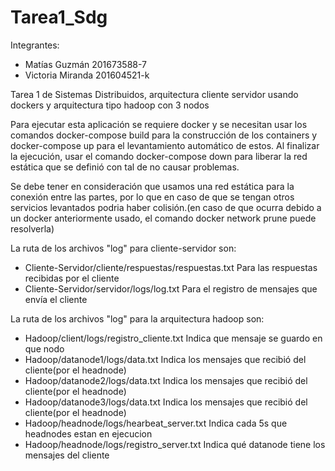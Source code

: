 # Tarea1_Sdg

Integrantes:
- Matías Guzmán 201673588-7
- Victoria Miranda 201604521-k

Tarea 1 de Sistemas Distribuidos, arquitectura cliente servidor usando dockers y arquitectura tipo hadoop con 3 nodos

Para ejecutar esta aplicación se requiere docker y se necesitan usar los comandos docker-compose build para la construcción de los containers y docker-compose up para el levantamiento automático de estos. Al finalizar la ejecución, usar el comando docker-compose down para liberar la red estática que se definió con tal de no causar problemas.

Se debe tener en consideración que usamos una red estática para la conexión entre las partes, por lo que en caso de que se tengan otros servicios levantados podria haber colisión.(en caso de que ocurra debido a un docker anteriormente usado, el comando docker network prune puede resolverla)

La ruta de los archivos "log" para cliente-servidor son:
* Cliente-Servidor/cliente/respuestas/respuestas.txt Para las respuestas recibidas por el cliente
* Cliente-Servidor/servidor/logs/log.txt Para el registro de mensajes que envía el cliente

La ruta de los archivos "log" para la arquitectura hadoop son:
* Hadoop/client/logs/registro_cliente.txt   Indica que mensaje se guardo en que nodo
* Hadoop/datanode1/logs/data.txt    Indica los mensajes que recibió del cliente(por el headnode)
* Hadoop/datanode2/logs/data.txt    Indica los mensajes que recibió del cliente(por el headnode)
* Hadoop/datanode3/logs/data.txt    Indica los mensajes que recibió del cliente(por el headnode)
* Hadoop/headnode/logs/hearbeat_server.txt  Indica cada 5s que headnodes estan en ejecucion
* Hadoop/headnode/logs/registro_server.txt  Indica qué datanode tiene los mensajes del cliente

